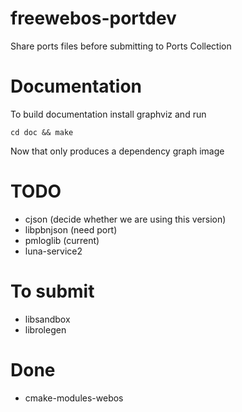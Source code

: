 freewebos-portdev
=================

Share ports files before submitting to Ports Collection

# Documentation
To build documentation install graphviz and run
```
cd doc && make
```
Now that only produces a dependency graph image

# TODO
+ cjson (decide whether we are using this version)
+ libpbnjson (need port)
+ pmloglib (current)
+ luna-service2

# To submit
+ libsandbox
+ librolegen

# Done
+ cmake-modules-webos
